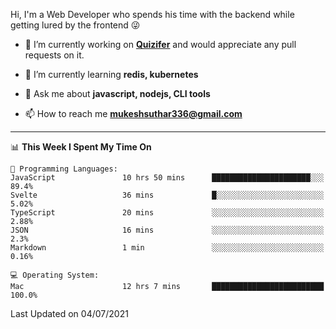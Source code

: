 Hi, I'm a Web Developer who spends his time with the backend while getting lured by the frontend 😜

- 🔭 I’m currently working on **[Quizifer](https://github.com/SutharMukesh/Quizifer/)** and would appreciate any pull requests on it.

- 🌱 I’m currently learning **redis, kubernetes**

- 💬 Ask me about **javascript, nodejs, CLI tools**

- 📫 How to reach me **mukeshsuthar336@gmail.com**

---
<!--START_SECTION:waka-->
📊 **This Week I Spent My Time On** 

```text
💬 Programming Languages: 
JavaScript               10 hrs 50 mins      ██████████████████████░░░   89.4% 
Svelte                   36 mins             █░░░░░░░░░░░░░░░░░░░░░░░░   5.02% 
TypeScript               20 mins             ░░░░░░░░░░░░░░░░░░░░░░░░░   2.88% 
JSON                     16 mins             ░░░░░░░░░░░░░░░░░░░░░░░░░   2.3% 
Markdown                 1 min               ░░░░░░░░░░░░░░░░░░░░░░░░░   0.16%

💻 Operating System: 
Mac                      12 hrs 7 mins       █████████████████████████   100.0%

```


 Last Updated on 04/07/2021
<!--END_SECTION:waka-->
